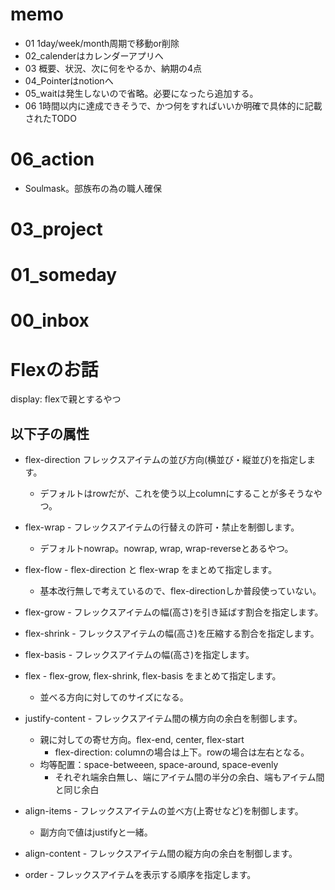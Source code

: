 # memo
- 01 1day/week/month周期で移動or削除
- 02_calenderはカレンダーアプリへ
- 03 概要、状況、次に何をやるか、納期の4点
- 04_Pointerはnotionへ
- 05_waitは発生しないので省略。必要になったら追加する。
- 06 1時間以内に達成できそうで、かつ何をすればいいか明確で具体的に記載されたTODO
# 06_action
- Soulmask。部族布の為の職人確保
# 03_project
# 01_someday
# 00_inbox

# Flexのお話
display: flexで親とするやつ

## 以下子の属性
- flex-direction フレックスアイテムの並び方向(横並び・縦並び)を指定します。
  - デフォルトはrowだが、これを使う以上columnにすることが多そうなやつ。
- flex-wrap - フレックスアイテムの行替えの許可・禁止を制御します。
  - デフォルトnowrap。nowrap, wrap, wrap-reverseとあるやつ。
- flex-flow - flex-direction と flex-wrap をまとめて指定します。
  - 基本改行無しで考えているので、flex-directionしか普段使っていない。

- flex-grow - フレックスアイテムの幅(高さ)を引き延ばす割合を指定します。
- flex-shrink - フレックスアイテムの幅(高さ)を圧縮する割合を指定します。
- flex-basis - フレックスアイテムの幅(高さ)を指定します。
- flex - flex-grow, flex-shrink, flex-basis をまとめて指定します。
  - 並べる方向に対してのサイズになる。


- justify-content - フレックスアイテム間の横方向の余白を制御します。
  - 親に対しての寄せ方向。flex-end, center, flex-start
    - flex-direction: columnの場合は上下。rowの場合は左右となる。
  - 均等配置：space-betweeen, space-around, space-evenly
    - それぞれ端余白無し、端にアイテム間の半分の余白、端もアイテム間と同じ余白
    
- align-items - フレックスアイテムの並べ方(上寄せなど)を制御します。
  - 副方向で値はjustifyと一緒。
- align-content - フレックスアイテム間の縦方向の余白を制御します。
- order - フレックスアイテムを表示する順序を指定します。
